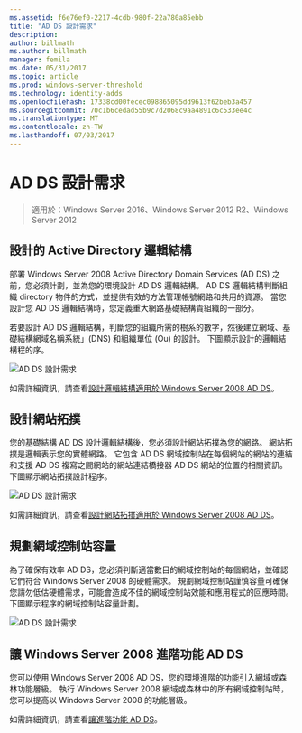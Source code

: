 ```yaml
---
ms.assetid: f6e76ef0-2217-4cdb-980f-22a780a85ebb
title: "AD DS 設計需求"
description: 
author: billmath
ms.author: billmath
manager: femila
ms.date: 05/31/2017
ms.topic: article
ms.prod: windows-server-threshold
ms.technology: identity-adds
ms.openlocfilehash: 17338cd00fecec098865095dd9613f62beb3a457
ms.sourcegitcommit: 70c1b6cedad55b9c7d2068c9aa4891c6c533ee4c
ms.translationtype: MT
ms.contentlocale: zh-TW
ms.lasthandoff: 07/03/2017
---
```

# <a name="ad-ds-design-requirements"></a>AD DS 設計需求

>適用於：Windows Server 2016、Windows Server 2012 R2、Windows Server 2012

  
## <a name="designing-the-active-directory-logical-structure"></a>設計的 Active Directory 邏輯結構  
部署 Windows Server 2008 Active Directory Domain Services (AD DS) 之前，您必須計劃，並為您的環境設計 AD DS 邏輯結構。 AD DS 邏輯結構判斷組織 directory 物件的方式，並提供有效的方法管理帳號網路和共用的資源。 當您設計您 AD DS 邏輯結構時，您定義重大網路基礎結構貴組織的一部分。  
  
若要設計 AD DS 邏輯結構，判斷您的組織所需的樹系的數字，然後建立網域、基礎結構網域名稱系統」(DNS) 和組織單位 (Ou) 的設計。 下圖顯示設計的邏輯結構程的序。  
  
![AD DS 設計需求](media/AD-DS-Design-Requirements/d5cebae6-a752-4063-a98f-473799c251bd.gif)  
  
如需詳細資訊，請查看[設計邏輯結構適用於 Windows Server 2008 AD DS](Designing-the-Logical-Structure.md)。  
  
## <a name="designing-the-site-topology"></a>設計網站拓撲  
您的基礎結構 AD DS 設計邏輯結構後，您必須設計網站拓撲為您的網路。 網站拓撲是邏輯表示您的實體網路。 它包含 AD DS 網域控制站在每個網站的網站的連結和支援 AD DS 複寫之間網站的網站連結橋接器 AD DS 網站的位置的相關資訊。 下圖顯示網站拓撲設計程序。  
  
![AD DS 設計需求](media/AD-DS-Design-Requirements/d34d43c0-437f-47cb-9b64-09c0f9ce6479.gif)  
  
如需詳細資訊，請查看[設計網站拓撲適用於 Windows Server 2008 AD DS](Designing-the-Site-Topology.md)。  
  
## <a name="planning-domain-controller-capacity"></a>規劃網域控制站容量  
為了確保有效率 AD DS，您必須判斷適當數目的網域控制站的每個網站，並確認它們符合 Windows Server 2008 的硬體需求。 規劃網域控制站謹慎容量可確保您請勿低估硬體需求，可能會造成不佳的網域控制站效能和應用程式的回應時間。 下圖顯示程序的網域控制站容量計劃。  
  
![AD DS 設計需求](media/AD-DS-Design-Requirements/fff6ef22-5c7b-4478-ad76-42b296dcf769.gif)  
  
## <a name="enabling-windows-server-2008-advanced-ad-ds-features"></a>讓 Windows Server 2008 進階功能 AD DS  
您可以使用 Windows Server 2008 AD DS，您的環境進階的功能引入網域或森林功能層級。 執行 Windows Server 2008 網域或森林中的所有網域控制站時，您可以提高以 Windows Server 2008 的功能層級。  
  
如需詳細資訊，請查看[讓進階功能 AD DS](../../ad-ds/plan/Enabling-Advanced-Features-for-AD-DS.md)。  
  



